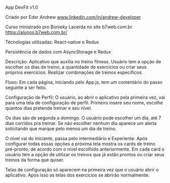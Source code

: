 App DevFit v1.0

Criado por Eder Andrew
www.linkedin.com/in/andrew-developer

Curso ministrado pro Bonieky Lacerda no site b7web.com.br
https://alunos.b7web.com.br/

Técnologias utilizadas:
React-native e Redux

Persistência de dados com AsyncStorage e Redux

Descrição:
Aplicativo que auxilia no treino fitness. Usuário tem a opção de escolher os dias de treino, a quantidade de exercicios ou criar seus próprios exercicios. Realizar combinações de treinos especificos.

Fluxo:
Em cada página, iniciando pelo App.js, tem um comentário do passo seguinte a ser feito.

Configuração de Perfil:
O usuário, ao abrir o aplicativo pela primeira vez, vai para uma tela de configuração de perfil.
Primeiro insere seu nome, escolhe quantos dias pretende treinar e seu nível.

Os dias são de segunda a domingo. O usuário pode escolher um dia, até 7 dias corridos pra treinar. Se não escolher nenhum dia aparece um alerta solicitando que marque pelo menos um dia de treino.

O nível vai do iniciante, passa pelo intermediário e Experiente. Após configurar todas essas opções a próxima tela mostra os cards de treino pré-pronto, de acordo com o nível escolhido anteriormente. Em cada card o usuário tem a opção de utilizar os treinos que já estão prontos ou criar seus treinos da forma que quiser.

Telas de configuração só aparecem na primeira vez que o usuário abrir o aplicativo. Após isso as telas dos exercicios se abrirão normalmente. 
